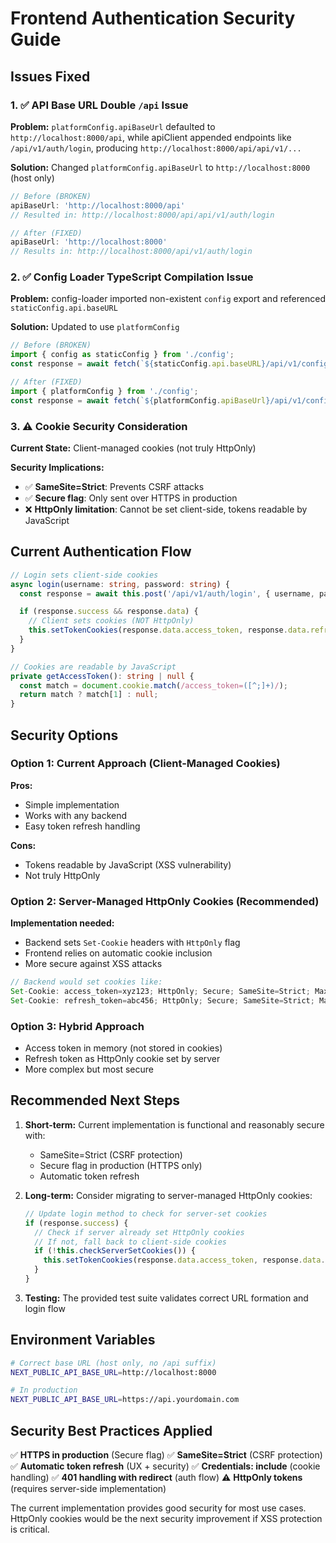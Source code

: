 # Frontend Authentication Security Guide

## Issues Fixed

### 1. ✅ API Base URL Double `/api` Issue

**Problem:** `platformConfig.apiBaseUrl` defaulted to `http://localhost:8000/api`, while apiClient appended endpoints like `/api/v1/auth/login`, producing `http://localhost:8000/api/api/v1/...`

**Solution:** Changed `platformConfig.apiBaseUrl` to `http://localhost:8000` (host only)

```typescript
// Before (BROKEN)
apiBaseUrl: 'http://localhost:8000/api'
// Resulted in: http://localhost:8000/api/api/v1/auth/login

// After (FIXED)
apiBaseUrl: 'http://localhost:8000'
// Results in: http://localhost:8000/api/v1/auth/login
```

### 2. ✅ Config Loader TypeScript Compilation Issue

**Problem:** config-loader imported non-existent `config` export and referenced `staticConfig.api.baseURL`

**Solution:** Updated to use `platformConfig`

```typescript
// Before (BROKEN)
import { config as staticConfig } from './config';
const response = await fetch(`${staticConfig.api.baseURL}/api/v1/config/public`

// After (FIXED)
import { platformConfig } from './config';
const response = await fetch(`${platformConfig.apiBaseUrl}/api/v1/config/public`
```

### 3. ⚠️ Cookie Security Consideration

**Current State:** Client-managed cookies (not truly HttpOnly)

**Security Implications:**
- ✅ **SameSite=Strict**: Prevents CSRF attacks
- ✅ **Secure flag**: Only sent over HTTPS in production
- ❌ **HttpOnly limitation**: Cannot be set client-side, tokens readable by JavaScript

## Current Authentication Flow

```typescript
// Login sets client-side cookies
async login(username: string, password: string) {
  const response = await this.post('/api/v1/auth/login', { username, password });

  if (response.success && response.data) {
    // Client sets cookies (NOT HttpOnly)
    this.setTokenCookies(response.data.access_token, response.data.refresh_token);
  }
}

// Cookies are readable by JavaScript
private getAccessToken(): string | null {
  const match = document.cookie.match(/access_token=([^;]+)/);
  return match ? match[1] : null;
}
```

## Security Options

### Option 1: Current Approach (Client-Managed Cookies)
**Pros:**
- Simple implementation
- Works with any backend
- Easy token refresh handling

**Cons:**
- Tokens readable by JavaScript (XSS vulnerability)
- Not truly HttpOnly

### Option 2: Server-Managed HttpOnly Cookies (Recommended)
**Implementation needed:**
- Backend sets `Set-Cookie` headers with `HttpOnly` flag
- Frontend relies on automatic cookie inclusion
- More secure against XSS attacks

```typescript
// Backend would set cookies like:
Set-Cookie: access_token=xyz123; HttpOnly; Secure; SameSite=Strict; Max-Age=900
Set-Cookie: refresh_token=abc456; HttpOnly; Secure; SameSite=Strict; Max-Age=604800
```

### Option 3: Hybrid Approach
- Access token in memory (not stored in cookies)
- Refresh token as HttpOnly cookie set by server
- More complex but most secure

## Recommended Next Steps

1. **Short-term:** Current implementation is functional and reasonably secure with:
   - SameSite=Strict (CSRF protection)
   - Secure flag in production (HTTPS only)
   - Automatic token refresh

2. **Long-term:** Consider migrating to server-managed HttpOnly cookies:
   ```typescript
   // Update login method to check for server-set cookies
   if (response.success) {
     // Check if server already set HttpOnly cookies
     // If not, fall back to client-side cookies
     if (!this.checkServerSetCookies()) {
       this.setTokenCookies(response.data.access_token, response.data.refresh_token);
     }
   }
   ```

3. **Testing:** The provided test suite validates correct URL formation and login flow

## Environment Variables

```bash
# Correct base URL (host only, no /api suffix)
NEXT_PUBLIC_API_BASE_URL=http://localhost:8000

# In production
NEXT_PUBLIC_API_BASE_URL=https://api.yourdomain.com
```

## Security Best Practices Applied

✅ **HTTPS in production** (Secure flag)
✅ **SameSite=Strict** (CSRF protection)
✅ **Automatic token refresh** (UX + security)
✅ **Credentials: include** (cookie handling)
✅ **401 handling with redirect** (auth flow)
⚠️ **HttpOnly tokens** (requires server-side implementation)

The current implementation provides good security for most use cases. HttpOnly cookies would be the next security improvement if XSS protection is critical.